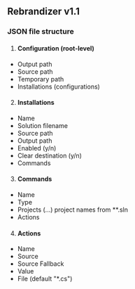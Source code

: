﻿## Rebrandizer v1.1


### JSON file structure

1. #### Configuration (root-level)
  - Output path
  - Source path
  - Temporary path
  - Installations (configurations)
2. #### Installations
  - Name
  - Solution filename
  - Source path
  - Output path
  - Enabled (y/n)
  - Clear destination (y/n)
  - Commands
3. #### Commands
  - Name
  - Type
  - Projects 
	(...) project names from **.sln
  - Actions
4. #### Actions	
  - Name
  - Source
  - Source Fallback
  - Value
  - File (default "*.cs")